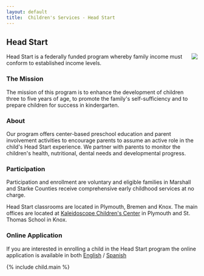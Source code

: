 ```yaml
---
layout: default
title:  Children's Services - Head Start
---
```

## Head Start
<div class="five columns" style="float: right;">
  <a href="#" class="th"><img src="/images/children/head_start_classroom.jpg"></a>
</div>
Head Start is a federally funded program whereby family income must conform to established income levels.

### The Mission
The mission of this program is to enhance the development of children three to five years of age, to promote the family's self-sufficiency and to prepare children for success in kindergarten.

### About
Our program offers center-based preschool education and parent involvement activities to encourage parents to assume an active role in the child's Head Start experience. We partner with parents to monitor the children's health, nutritional, dental needs and developmental progress.

### Participation
Participation and enrollment are voluntary and eligible families in Marshall and Starke Counties receive comprehensive early childhood services at no charge.

Head Start classrooms are located in Plymouth, Bremen and Knox. The main offices are located at [Kaleidoscope Children's Center](/contacts.html) in Plymouth and St. Thomas School in Knox.

### Online Application
If you are interested in enrolling a child in the Head Start program the online application is available in both [English](https://www.childplus.net/apply/en-us/9E20DD89A9CDD8E7D054032475D9E224/4219B46E092C8DC0BE33FBCD39BE6ABE) / [Spanish](https://www.childplus.net/apply/es/9E20DD89A9CDD8E7D054032475D9E224/4219B46E092C8DC0BE33FBCD39BE6ABE)

{% include child.main %}
